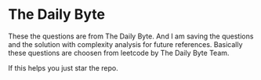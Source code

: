 # The Daily Byte

These the questions are from The Daily Byte. And I am saving the questions and the solution with complexity analysis for future references. Basically these questions are choosen from leetcode by The Daily Byte Team.

If this helps you just star the repo.
